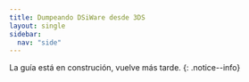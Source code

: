 ```yaml
---
title: Dumpeando DSiWare desde 3DS
layout: single
sidebar:
  nav: "side"
---
```


La guía está en construción, vuelve más tarde.
{: .notice--info}
